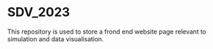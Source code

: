 # SDV_2023
This repository is used to store a frond end website page relevant to simulation and data visualisation.

